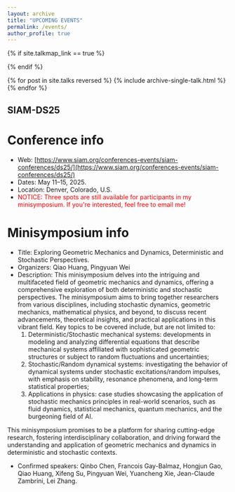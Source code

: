 ```yaml
---
layout: archive
title: "UPCOMING EVENTS"
permalink: /events/
author_profile: true
---
```


{% if site.talkmap_link == true %}

{% endif %}

{% for post in site.talks reversed %}
  {% include archive-single-talk.html %}
{% endfor %}


## SIAM-DS25

# Conference info
- Web: [https://www.siam.org/conferences-events/siam-conferences/ds25/](https://www.siam.org/conferences-events/siam-conferences/ds25/)
- Dates: May 11–15, 2025.
- Location: Denver, Colorado, U.S.
- <font color="red">NOTICE: Three spots are still available for participants in my minisymposium. If you're interested, feel free to email me!</font>

# Minisymposium info
- Title: Exploring Geometric Mechanics and Dynamics, Deterministic and Stochastic Perspectives.
- Organizers: Qiao Huang, Pingyuan Wei
- Description: This minisymposium delves into the intriguing and multifaceted field of geometric mechanics and dynamics, offering a comprehensive exploration of both deterministic and stochastic perspectives. The minisymposium aims to bring together researchers from various disciplines, including stochastic dynamics, geometric mechanics, mathematical physics, and beyond, to discuss recent advancements, theoretical insights, and practical applications in this vibrant field. Key topics to be covered include, but are not limited to:
  1. Deterministic/Stochastic mechanical systems: developments in modeling and analyzing differential equations that describe mechanical systems affiliated with sophisticated geometric structures or subject to random fluctuations and uncertainties;
  2. Stochastic/Random dynamical systems: investigating the behavior of dynamical systems under stochastic excitations/random impulses, with emphasis on stability, resonance phenomena, and long-term statistical properties;
  3. Applications in physics: case studies showcasing the application of stochastic mechanics principles in real-world scenarios, such as fluid dynamics, statistical mechanics, quantum mechanics, and the burgeoning field of AI.

This minisymposium promises to be a platform for sharing cutting-edge research, fostering interdisciplinary collaboration, and driving forward the understanding and application of geometric mechanics and dynamics in deterministic and stochastic contexts.
- Confirmed speakers: Qinbo Chen, Francois Gay-Balmaz, Hongjun Gao, Qiao Huang, Xifeng Su, Pingyuan Wei, Yuancheng Xie, Jean-Claude Zambrini, Lei Zhang.
